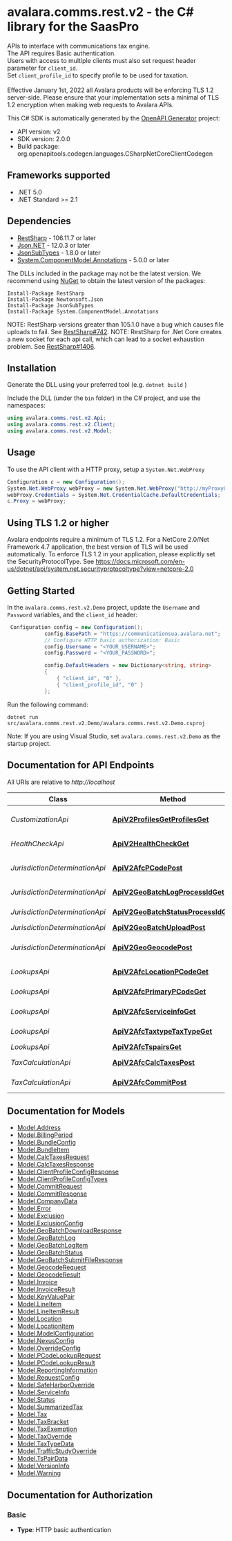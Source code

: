 # avalara.comms.rest.v2 - the C# library for the SaasPro

APIs to interface with communications tax engine.<br />The API requires Basic authentication.<br />Users with access to multiple clients must also set request header parameter for <code>client_id</code>.<br />Set <code>client_profile_id</code> to specify profile to be used for taxation.<br /><br />
Effective January 1st, 2022 all Avalara products will be enforcing TLS 1.2 server-side. Please ensure that your implementation sets a minimal of TLS 1.2 encryption when making web requests to Avalara APIs.

This C# SDK is automatically generated by the [OpenAPI Generator](https://openapi-generator.tech) project:

- API version: v2
- SDK version: 2.0.0
- Build package: org.openapitools.codegen.languages.CSharpNetCoreClientCodegen

<a name="frameworks-supported"></a>
## Frameworks supported
- .NET 5.0
- .NET Standard >= 2.1

<a name="dependencies"></a>
## Dependencies

- [RestSharp](https://www.nuget.org/packages/RestSharp) - 106.11.7 or later
- [Json.NET](https://www.nuget.org/packages/Newtonsoft.Json/) - 12.0.3 or later
- [JsonSubTypes](https://www.nuget.org/packages/JsonSubTypes/) - 1.8.0 or later
- [System.ComponentModel.Annotations](https://www.nuget.org/packages/System.ComponentModel.Annotations) - 5.0.0 or later

The DLLs included in the package may not be the latest version. We recommend using [NuGet](https://docs.nuget.org/consume/installing-nuget) to obtain the latest version of the packages:
```
Install-Package RestSharp
Install-Package Newtonsoft.Json
Install-Package JsonSubTypes
Install-Package System.ComponentModel.Annotations
```

NOTE: RestSharp versions greater than 105.1.0 have a bug which causes file uploads to fail. See [RestSharp#742](https://github.com/restsharp/RestSharp/issues/742).
NOTE: RestSharp for .Net Core creates a new socket for each api call, which can lead to a socket exhaustion problem. See [RestSharp#1406](https://github.com/restsharp/RestSharp/issues/1406).

<a name="installation"></a>
## Installation
Generate the DLL using your preferred tool (e.g. `dotnet build` )

Include the DLL (under the `bin` folder) in the C# project, and use the namespaces:
```csharp
using avalara.comms.rest.v2.Api;
using avalara.comms.rest.v2.Client;
using avalara.comms.rest.v2.Model;
```

<a name="usage"></a>
## Usage

To use the API client with a HTTP proxy, setup a `System.Net.WebProxy`
```csharp
Configuration c = new Configuration();
System.Net.WebProxy webProxy = new System.Net.WebProxy("http://myProxyUrl:80/");
webProxy.Credentials = System.Net.CredentialCache.DefaultCredentials;
c.Proxy = webProxy;
```

<a name="getting-started"></a>

## Using TLS 1.2 or higher
Avalara endpoints require a minimum of TLS 1.2. For a NetCore 2.0/Net Framework 4.7 application, the best version of TLS will be used automatically. To enforce TLS 1.2 in your application, please explicitly set the SecurityProtocolType. See https://docs.microsoft.com/en-us/dotnet/api/system.net.securityprotocoltype?view=netcore-2.0

## Getting Started
In the `avalara.comms.rest.v2.Demo` project, update the `Username` and `Password` variables, and the `client_id` header:

```csharp
 Configuration config = new Configuration();
            config.BasePath = "https://communicationsua.avalara.net";
            // Configure HTTP basic authorization: Basic
            config.Username = "<YOUR_USERNAME>";
            config.Password = "<YOUR_PASSWORD>";

            config.DefaultHeaders = new Dictionary<string, string>
            {
                { "client_id", "0" },
                { "client_profile_id", "0" }
            };

```
Run the following command:

```
dotnet run src/avalara.comms.rest.v2.Demo/avalara.comms.rest.v2.Demo.csproj
```

Note: If you are using Visual Studio, set `avalara.comms.rest.v2.Demo` as the startup project.

<a name="documentation-for-api-endpoints"></a>
## Documentation for API Endpoints

All URIs are relative to *http://localhost*

Class | Method | HTTP request | Description
------------ | ------------- | ------------- | -------------
*CustomizationApi* | [**ApiV2ProfilesGetProfilesGet**](docs/CustomizationApi.md#apiv2profilesgetprofilesget) | **GET** /api/v2/profiles/GetProfiles | Retrieves one or more profiles with associated settings and configurable items
*HealthCheckApi* | [**ApiV2HealthCheckGet**](docs/HealthCheckApi.md#apiv2healthcheckget) | **GET** /api/v2/HealthCheck | Health check that confirms the service is operational and ready to use
*JurisdictionDeterminationApi* | [**ApiV2AfcPCodePost**](docs/JurisdictionDeterminationApi.md#apiv2afcpcodepost) | **POST** /api/v2/afc/PCode | Get PCode(s) associated with a location - Ctry/State/County/City/Zip/NpaNxx/Fips.
*JurisdictionDeterminationApi* | [**ApiV2GeoBatchLogProcessIdGet**](docs/JurisdictionDeterminationApi.md#apiv2geobatchlogprocessidget) | **GET** /api/v2/geo/batch/log/{processId} | Retrieves log on Geo Batch file
*JurisdictionDeterminationApi* | [**ApiV2GeoBatchStatusProcessIdGet**](docs/JurisdictionDeterminationApi.md#apiv2geobatchstatusprocessidget) | **GET** /api/v2/geo/batch/status/{processId} | Retrieves information on Geo Batch file status
*JurisdictionDeterminationApi* | [**ApiV2GeoBatchUploadPost**](docs/JurisdictionDeterminationApi.md#apiv2geobatchuploadpost) | **POST** /api/v2/geo/batch/Upload | Uploads file to Geo Batch.
*JurisdictionDeterminationApi* | [**ApiV2GeoGeocodePost**](docs/JurisdictionDeterminationApi.md#apiv2geogeocodepost) | **POST** /api/v2/geo/Geocode | Geo-codes one or multiple street addresses and/or lat/long coordinate pairs.
*LookupsApi* | [**ApiV2AfcLocationPCodeGet**](docs/LookupsApi.md#apiv2afclocationpcodeget) | **GET** /api/v2/afc/location/{pCode} | Get location data associated with a PCode
*LookupsApi* | [**ApiV2AfcPrimaryPCodeGet**](docs/LookupsApi.md#apiv2afcprimarypcodeget) | **GET** /api/v2/afc/primary/{pCode} | Get primary location data associated with a PCode
*LookupsApi* | [**ApiV2AfcServiceinfoGet**](docs/LookupsApi.md#apiv2afcserviceinfoget) | **GET** /api/v2/afc/serviceinfo | Retrieves server time, service build version and engine version
*LookupsApi* | [**ApiV2AfcTaxtypeTaxTypeGet**](docs/LookupsApi.md#apiv2afctaxtypetaxtypeget) | **GET** /api/v2/afc/taxtype/{taxType} | Get the tax information (description and category) for a tax type ID
*LookupsApi* | [**ApiV2AfcTspairsGet**](docs/LookupsApi.md#apiv2afctspairsget) | **GET** /api/v2/afc/tspairs | Get transaction/service pair information
*TaxCalculationApi* | [**ApiV2AfcCalcTaxesPost**](docs/TaxCalculationApi.md#apiv2afccalctaxespost) | **POST** /api/v2/afc/CalcTaxes | Performs tax calculations on all invoices and line items within the request body.
*TaxCalculationApi* | [**ApiV2AfcCommitPost**](docs/TaxCalculationApi.md#apiv2afccommitpost) | **POST** /api/v2/afc/Commit | Commits or un-commits a document code.


<a name="documentation-for-models"></a>
## Documentation for Models

 - [Model.Address](docs/Address.md)
 - [Model.BillingPeriod](docs/BillingPeriod.md)
 - [Model.BundleConfig](docs/BundleConfig.md)
 - [Model.BundleItem](docs/BundleItem.md)
 - [Model.CalcTaxesRequest](docs/CalcTaxesRequest.md)
 - [Model.CalcTaxesResponse](docs/CalcTaxesResponse.md)
 - [Model.ClientProfileConfigResponse](docs/ClientProfileConfigResponse.md)
 - [Model.ClientProfileConfigTypes](docs/ClientProfileConfigTypes.md)
 - [Model.CommitRequest](docs/CommitRequest.md)
 - [Model.CommitResponse](docs/CommitResponse.md)
 - [Model.CompanyData](docs/CompanyData.md)
 - [Model.Error](docs/Error.md)
 - [Model.Exclusion](docs/Exclusion.md)
 - [Model.ExclusionConfig](docs/ExclusionConfig.md)
 - [Model.GeoBatchDownloadResponse](docs/GeoBatchDownloadResponse.md)
 - [Model.GeoBatchLog](docs/GeoBatchLog.md)
 - [Model.GeoBatchLogItem](docs/GeoBatchLogItem.md)
 - [Model.GeoBatchStatus](docs/GeoBatchStatus.md)
 - [Model.GeoBatchSubmitFileResponse](docs/GeoBatchSubmitFileResponse.md)
 - [Model.GeocodeRequest](docs/GeocodeRequest.md)
 - [Model.GeocodeResult](docs/GeocodeResult.md)
 - [Model.Invoice](docs/Invoice.md)
 - [Model.InvoiceResult](docs/InvoiceResult.md)
 - [Model.KeyValuePair](docs/KeyValuePair.md)
 - [Model.LineItem](docs/LineItem.md)
 - [Model.LineItemResult](docs/LineItemResult.md)
 - [Model.Location](docs/Location.md)
 - [Model.LocationItem](docs/LocationItem.md)
 - [Model.ModelConfiguration](docs/ModelConfiguration.md)
 - [Model.NexusConfig](docs/NexusConfig.md)
 - [Model.OverrideConfig](docs/OverrideConfig.md)
 - [Model.PCodeLookupRequest](docs/PCodeLookupRequest.md)
 - [Model.PCodeLookupResult](docs/PCodeLookupResult.md)
 - [Model.ReportingInformation](docs/ReportingInformation.md)
 - [Model.RequestConfig](docs/RequestConfig.md)
 - [Model.SafeHarborOverride](docs/SafeHarborOverride.md)
 - [Model.ServiceInfo](docs/ServiceInfo.md)
 - [Model.Status](docs/Status.md)
 - [Model.SummarizedTax](docs/SummarizedTax.md)
 - [Model.Tax](docs/Tax.md)
 - [Model.TaxBracket](docs/TaxBracket.md)
 - [Model.TaxExemption](docs/TaxExemption.md)
 - [Model.TaxOverride](docs/TaxOverride.md)
 - [Model.TaxTypeData](docs/TaxTypeData.md)
 - [Model.TrafficStudyOverride](docs/TrafficStudyOverride.md)
 - [Model.TsPairData](docs/TsPairData.md)
 - [Model.VersionInfo](docs/VersionInfo.md)
 - [Model.Warning](docs/Warning.md)


<a name="documentation-for-authorization"></a>
## Documentation for Authorization

<a name="Basic"></a>
### Basic

- **Type**: HTTP basic authentication


